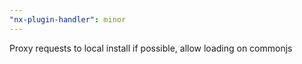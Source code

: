 ```yaml
---
"nx-plugin-handler": minor
---
```


Proxy requests to local install if possible, allow loading on commonjs
